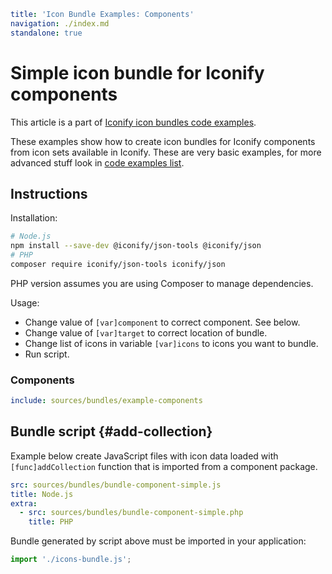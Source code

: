 ```yaml
title: 'Icon Bundle Examples: Components'
navigation: ./index.md
standalone: true
```

# Simple icon bundle for Iconify components

This article is a part of [Iconify icon bundles code examples](./index.md).

These examples show how to create icon bundles for Iconify components from icon sets available in Iconify. These are very basic examples, for more advanced stuff look in [code examples list](./index.md).

## Instructions

Installation:

```bash
# Node.js
npm install --save-dev @iconify/json-tools @iconify/json
# PHP
composer require iconify/json-tools iconify/json
```

PHP version assumes you are using Composer to manage dependencies.

Usage:

- Change value of `[var]component` to correct component. See below.
- Change value of `[var]target` to correct location of bundle.
- Change list of icons in variable `[var]icons` to icons you want to bundle.
- Run script.

### Components

```yaml
include: sources/bundles/example-components
```

## Bundle script {#add-collection}

Example below create JavaScript files with icon data loaded with `[func]addCollection` function that is imported from a component package.

```yaml
src: sources/bundles/bundle-component-simple.js
title: Node.js
extra:
  - src: sources/bundles/bundle-component-simple.php
    title: PHP
```

Bundle generated by script above must be imported in your application:

```js
import './icons-bundle.js';
```
